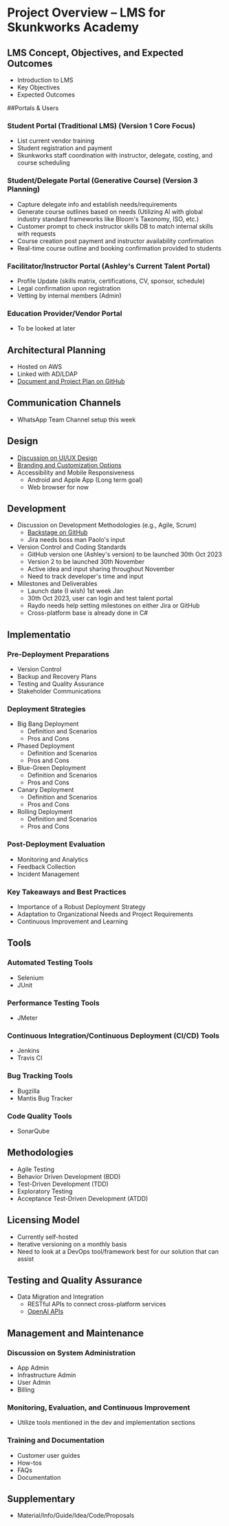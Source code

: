 # Project Overview – LMS for Skunkworks Academy

## LMS Concept, Objectives, and Expected Outcomes
- Introduction to LMS
- Key Objectives
- Expected Outcomes

##Portals & Users

### Student Portal (Traditional LMS) (Version 1 Core Focus)
- List current vendor training
- Student registration and payment
- Skunkworks staff coordination with instructor, delegate, costing, and course scheduling

### Student/Delegate Portal (Generative Course) (Version 3 Planning)
- Capture delegate info and establish needs/requirements
- Generate course outlines based on needs (Utilizing AI with global industry standard frameworks like Bloom's Taxonomy, ISO, etc.)
- Customer prompt to check instructor skills DB to match internal skills with requests
- Course creation post payment and instructor availability confirmation
- Real-time course outline and booking confirmation provided to students

### Facilitator/Instructor Portal (Ashley's Current Talent Portal)
- Profile Update (skills matrix, certifications, CV, sponsor, schedule)
- Legal confirmation upon registration
- Vetting by internal members (Admin)

### Education Provider/Vendor Portal
- To be looked at later

## Architectural Planning
- Hosted on AWS
- Linked with AD/LDAP
- [Document and Project Plan on GitHub](https://github.com/orgs/skunkworks-pty-ltd)

## Communication Channels
- WhatsApp Team Channel setup this week

## Design
- [Discussion on UI/UX Design](https://www.bing.com/)
- [Branding and Customization Options](https://www.google.com/)
- Accessibility and Mobile Responsiveness
  - Android and Apple App (Long term goal)
  - Web browser for now

## Development
- Discussion on Development Methodologies (e.g., Agile, Scrum)
  - [Backstage on GitHub](https://github.com/backstage/backstage)
  - Jira needs boss man Paolo's input
- Version Control and Coding Standards
  - GitHub version one (Ashley's version) to be launched 30th Oct 2023
  - Version 2 to be launched 30th November
  - Active idea and input sharing throughout November
  - Need to track developer's time and input
- Milestones and Deliverables
  - Launch date (I wish) 1st week Jan
  - 30th Oct 2023, user can login and test talent portal
  - Raydo needs help setting milestones on either Jira or GitHub
  - Cross-platform base is already done in C#

## Implementatio
### Pre-Deployment Preparations
- Version Control
- Backup and Recovery Plans
- Testing and Quality Assurance
- Stakeholder Communications

### Deployment Strategies
- Big Bang Deployment
  - Definition and Scenarios
  - Pros and Cons
- Phased Deployment
  - Definition and Scenarios
  - Pros and Cons
- Blue-Green Deployment
  - Definition and Scenarios
  - Pros and Cons
- Canary Deployment
  - Definition and Scenarios
  - Pros and Cons
- Rolling Deployment
  - Definition and Scenarios
  - Pros and Cons

### Post-Deployment Evaluation
- Monitoring and Analytics
- Feedback Collection
- Incident Management

### Key Takeaways and Best Practices
- Importance of a Robust Deployment Strategy
- Adaptation to Organizational Needs and Project Requirements
- Continuous Improvement and Learning

## Tools
### Automated Testing Tools
- Selenium
- JUnit

### Performance Testing Tools
- JMeter

### Continuous Integration/Continuous Deployment (CI/CD) Tools
- Jenkins
- Travis CI

### Bug Tracking Tools
- Bugzilla
- Mantis Bug Tracker

### Code Quality Tools
- SonarQube

## Methodologies
- Agile Testing
- Behavior Driven Development (BDD)
- Test-Driven Development (TDD)
- Exploratory Testing
- Acceptance Test-Driven Development (ATDD)

## Licensing Model
- Currently self-hosted
- Iterative versioning on a monthly basis
- Need to look at a DevOps tool/framework best for our solution that can assist

## Testing and Quality Assurance
- Data Migration and Integration
  - RESTful APIs to connect cross-platform services
  - [OpenAI APIs](https://github.com/github/copilot.vim)

## Management and Maintenance
### Discussion on System Administration
- App Admin
- Infrastructure Admin
- User Admin
- Billing

### Monitoring, Evaluation, and Continuous Improvement
- Utilize tools mentioned in the dev and implementation sections

### Training and Documentation
- Customer user guides
- How-tos
- FAQs
- Documentation

## Supplementary
- Material/Info/Guide/Idea/Code/Proposals
